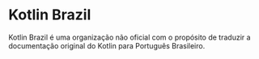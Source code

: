 # Kotlin Brazil

Kotlin Brazil é uma organização não oficial com o propósito de traduzir a documentação
original do Kotlin para Português Brasileiro.
